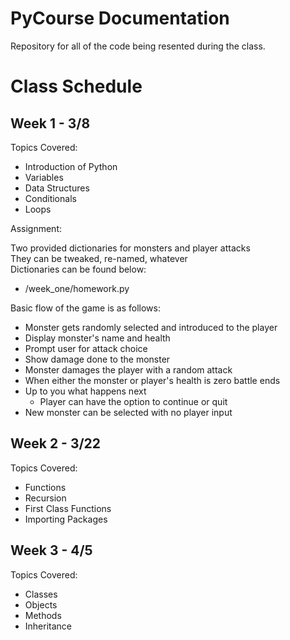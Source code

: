 # PyCourse Documentation
Repository for all of the code being resented during the class.

# Class Schedule
## Week 1 - 3/8
Topics Covered:
- Introduction of Python
- Variables
- Data Structures
- Conditionals
- Loops

Assignment:

Two provided dictionaries for monsters and player attacks  
They can be tweaked, re-named, whatever  
Dictionaries can be found below:  
- /week_one/homework.py

Basic flow of the game is as follows:
- Monster gets randomly selected and introduced to the player
- Display monster's name and health
- Prompt user for attack choice
- Show damage done to the monster
- Monster damages the player with a random attack
- When either the monster or player's health is zero battle ends
- Up to you what happens next
  - Player can have the option to continue or quit
- New monster can be selected with no player input

## Week 2 - 3/22
Topics Covered:
- Functions
- Recursion
- First Class Functions
- Importing Packages

## Week 3 - 4/5
Topics Covered:
- Classes
- Objects
- Methods
- Inheritance